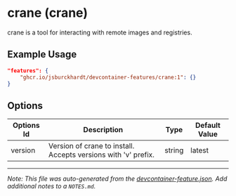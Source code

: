 
# crane (crane)

crane is a tool for interacting with remote images and registries.

## Example Usage

```json
"features": {
    "ghcr.io/jsburckhardt/devcontainer-features/crane:1": {}
}
```

## Options

| Options Id | Description | Type | Default Value |
|-----|-----|-----|-----|
| version | Version of crane to install. Accepts versions with 'v' prefix. | string | latest |



---

_Note: This file was auto-generated from the [devcontainer-feature.json](https://github.com/jsburckhardt/devcontainer-features/blob/main/src/crane/devcontainer-feature.json).  Add additional notes to a `NOTES.md`._
